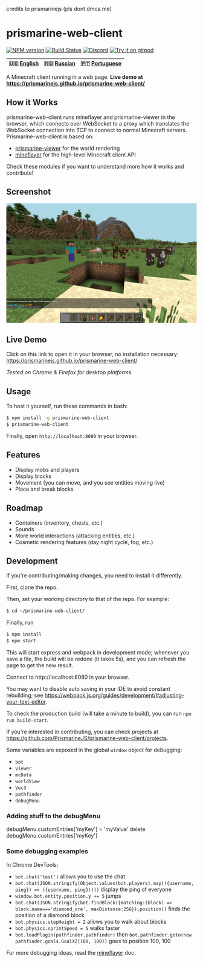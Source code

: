 credits to prismarinejs (pls dont dmca me)
# prismarine-web-client
[![NPM version](https://img.shields.io/npm/v/prismarine-web-client.svg)](http://npmjs.com/package/prismarine-web-client)
[![Build Status](https://github.com/PrismarineJS/prismarine-web-client/workflows/CI/badge.svg)](https://github.com/PrismarineJS/prismarine-web-client/actions?query=workflow%3A%22CI%22)
[![Discord](https://img.shields.io/badge/chat-on%20discord-brightgreen.svg)](https://discord.gg/GsEFRM8)
[![Try it on gitpod](https://img.shields.io/badge/try-on%20gitpod-brightgreen.svg)](https://gitpod.io/#https://github.com/PrismarineJS/prismarine-web-client)

| 🇺🇸 [English](README.md) | 🇷🇺 [Russian](README_RU.md)  | 🇵🇹 [Portuguese](README_PT.md) |
| ----------------------- | -------------------------- | ---------------------------- |

A Minecraft client running in a web page. **Live demo at https://prismarinejs.github.io/prismarine-web-client/**


## How it Works
prismarine-web-client runs mineflayer and prismarine-viewer in the browser, which connects over WebSocket to a proxy 
which translates the WebSocket connection into TCP to connect to normal Minecraft servers. Prismarine-web-client is based on:
* [prismarine-viewer](https://github.com/PrismarineJS/prismarine-viewer) for the world rendering
* [mineflayer](https://github.com/PrismarineJS/mineflayer) for the high-level Minecraft client API

Check these modules if you want to understand more how it works and contribute!

## Screenshot
![Screenshot of prismarine-web-client in action](screenshot.png)

## Live Demo
Click on this link to open it in your browser, no installation necessary: https://prismarinejs.github.io/prismarine-web-client/

*Tested on Chrome & Firefox for desktop platforms.*

## Usage
To host it yourself, run these commands in bash: 
```bash
$ npm install -g prismarine-web-client
$ prismarine-web-client
``` 
Finally, open `http://localhost:8080` in your browser.

## Features

* Display mobs and players
* Display blocks 
* Movement (you can move, and you see entities moving live)
* Place and break blocks

## Roadmap
* Containers (inventory, chests, etc.)
* Sounds
* More world interactions (attacking entities, etc.)
* Cosmetic rendering features (day night cycle, fog, etc.)

## Development

If you're contributing/making changes, you need to install it differently.

First, clone the repo.

Then, set your working directory to that of the repo. For example:
```bash
$ cd ~/prismarine-web-client/
```

Finally, run

```bash
$ npm install
$ npm start
```

This will start express and webpack in development mode; whenever you save a file, the build will be redone (it takes 5s), 
and you can refresh the page to get the new result.

Connect to http://localhost:8080 in your browser.

You may want to disable auto saving in your IDE to avoid constant rebuilding; see https://webpack.js.org/guides/development/#adjusting-your-text-editor.

To check the production build (will take a minute to build), you can run `npm run build-start`.

If you're interested in contributing, you can check projects at https://github.com/PrismarineJS/prismarine-web-client/projects.

Some variables are exposed in the global ``window`` object for debugging:
* ``bot``
* ``viewer``
* ``mcData``
* ``worldView``
* ``Vec3``
* ``pathfinder``
* ``debugMenu``

### Adding stuff to the debugMenu

debugMenu.customEntries['myKey'] = 'myValue'
delete debugMenu.customEntries['myKey']

### Some debugging examples

In Chrome DevTools:

* `bot.chat('test')` allows you to use the chat
* `bot.chat(JSON.stringify(Object.values(bot.players).map(({username, ping}) => ({username, ping}))))` display the ping of everyone
* `window.bot.entity.position.y += 5` jumps
* `bot.chat(JSON.stringify(bot.findBlock({matching:(block) => block.name==='diamond_ore', maxDistance:256}).position))` finds the position of a diamond block
* `bot.physics.stepHeight = 2` allows you to walk about blocks
* `bot.physics.sprintSpeed = 5` walks faster
* `bot.loadPlugin(pathfinder.pathfinder)` then `bot.pathfinder.goto(new pathfinder.goals.GoalXZ(100, 100))` goes to position 100, 100

For more debugging ideas, read the [mineflayer](https://github.com/PrismarineJS/mineflayer) doc.
